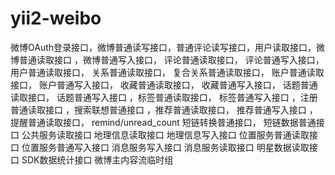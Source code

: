 # yii2-weibo
微博OAuth登录接口，微博普通读写接口，普通评论读写接口，用户读取接口，微博普通读取接口 ，微博普通写入接口， 评论普通读取接口， 评论普通写入接口， 用户普通读取接口， 关系普通读取接口， 复合关系普通读取接口， 账户普通读取接口， 账户普通写入接口， 收藏普通读取接口， 收藏普通写入接口， 话题普通读取接口， 话题普通写入接口 ，标签普通读取接口， 标签普通写入接口 ，注册普通读取接口 ，搜索联想普通接口 ，推荐普通读取接口， 推荐普通写入接口 ，提醒普通读取接口， remind/unread_count 短链转换普通接口， 短链数据普通接口 公共服务读取接口 地理信息读取接口 地理信息写入接口 位置服务普通读取接口 位置服务普通写入接口 消息服务写入接口 消息服务读取接口 明星数据读取接口 SDK数据统计接口 微博主内容流临时组
